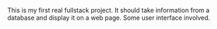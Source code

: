 This is my first real fullstack project.
It should take information from a database and display it on a web page.
Some user interface involved.
